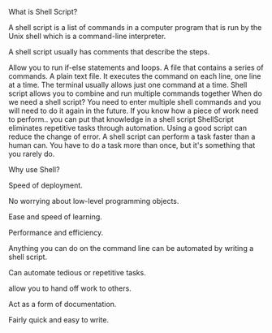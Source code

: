 What is Shell Script?

A shell script is a list of commands in a computer program that is run by the Unix shell which is a command-line interpreter. 

A shell script usually has comments that describe the steps.


Allow you to run if-else statements and loops.
A file that contains a series of commands.
A plain text file.
It executes the command on each line, one line at a time.
The terminal usually allows just one command at a time.
Shell script allows you to combine and run multiple commands together
When do we need a shell script?
You need to enter multiple shell commands and you will need to do it again in the future.
If you know how a piece of work need to perform.. you can put that knowledge in a shell script
ShellScript eliminates repetitive tasks through automation.
Using a good script can reduce the change of error.
A shell script can perform a task faster than a human can.
You have to do a task more than once, but it's something that you rarely do.

Why use Shell?

Speed of deployment.

No worrying about low-level programming objects.

Ease and speed of learning.

Performance and efficiency.

Anything you can do on the command line can be automated by writing a shell script.

Can automate tedious or repetitive tasks.

allow you to hand off work to others.

Act as a form of documentation.

Fairly quick and easy to write.
